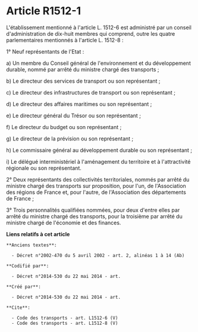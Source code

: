 # Article R1512-1

L'établissement mentionné à l'article L. 1512-6 est administré par un conseil d'administration de dix-huit membres qui
comprend, outre les quatre parlementaires mentionnés à l'article L. 1512-8 : 

1° Neuf représentants de l'Etat : 

a) Un membre du Conseil général de l'environnement et du développement durable, nommé par arrêté du ministre chargé des
transports ; 

b) Le directeur des services de transport ou son représentant ; 

c) Le directeur des infrastructures de transport ou son représentant ; 

d) Le directeur des affaires maritimes ou son représentant ; 

e) Le directeur général du Trésor ou son représentant ; 

f) Le directeur du budget ou son représentant ; 

g) Le directeur de la prévision ou son représentant ; 

h) Le commissaire général au développement durable ou son représentant ; 

i) Le délégué interministériel à l'aménagement du territoire et à l'attractivité régionale ou son représentant. 

2° Deux représentants des collectivités territoriales, nommés par arrêté du ministre chargé des transports sur proposition,
pour l'un, de l'Association des régions de France et, pour l'autre, de l'Association des départements de France ; 

3° Trois personnalités qualifiées nommées, pour deux d'entre elles par arrêté du ministre chargé des transports, pour la
troisième par arrêté du ministre chargé de l'économie et des finances.

**Liens relatifs à cet article**

	**Anciens textes**:

	  - Décret n°2002-470 du 5 avril 2002 - art. 2, alinéas 1 à 14 (Ab)

	**Codifié par**:

	  - Décret n°2014-530 du 22 mai 2014 - art.

	**Créé par**:

	  - Décret n°2014-530 du 22 mai 2014 - art.

	**Cite**:

	  - Code des transports - art. L1512-6 (V)
	  - Code des transports - art. L1512-8 (V)
